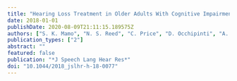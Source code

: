 ```yaml
---
title: "Hearing Loss Treatment in Older Adults With Cognitive Impairment: A Systematic Review"
date: 2018-01-01
publishDate: 2020-08-09T21:11:15.189575Z
authors: ["S. K. Mamo", "N. S. Reed", "C. Price", "D. Occhipinti", "A. Pletnikova", "F. R. Lin", "E. S. Oh"]
publication_types: ["2"]
abstract: ""
featured: false
publication: "*J Speech Lang Hear Res*"
doi: "10.1044/2018_jslhr-h-18-0077"
---
```


